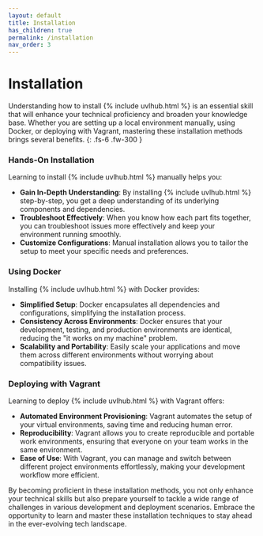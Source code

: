 ```yaml
---
layout: default
title: Installation
has_children: true
permalink: /installation
nav_order: 3
---
```


# Installation

Understanding how to install {% include uvlhub.html %} is an essential skill that will enhance your technical proficiency and broaden your knowledge base. Whether you are setting up a local environment manually, using Docker, or deploying with Vagrant, mastering these installation methods brings several benefits.
{: .fs-6 .fw-300 }

### Hands-On Installation
Learning to install {% include uvlhub.html %} manually helps you:
- **Gain In-Depth Understanding**: By installing {% include uvlhub.html %} step-by-step, you get a deep understanding of its underlying components and dependencies.
- **Troubleshoot Effectively**: When you know how each part fits together, you can troubleshoot issues more effectively and keep your environment running smoothly.
- **Customize Configurations**: Manual installation allows you to tailor the setup to meet your specific needs and preferences.

### Using Docker
Installing {% include uvlhub.html %} with Docker provides:
- **Simplified Setup**: Docker encapsulates all dependencies and configurations, simplifying the installation process.
- **Consistency Across Environments**: Docker ensures that your development, testing, and production environments are identical, reducing the "it works on my machine" problem.
- **Scalability and Portability**: Easily scale your applications and move them across different environments without worrying about compatibility issues.

### Deploying with Vagrant
Learning to deploy {% include uvlhub.html %} with Vagrant offers:
- **Automated Environment Provisioning**: Vagrant automates the setup of your virtual environments, saving time and reducing human error.
- **Reproducibility**: Vagrant allows you to create reproducible and portable work environments, ensuring that everyone on your team works in the same environment.
- **Ease of Use**: With Vagrant, you can manage and switch between different project environments effortlessly, making your development workflow more efficient.

By becoming proficient in these installation methods, you not only enhance your technical skills but also prepare yourself to tackle a wide range of challenges in various development and deployment scenarios. Embrace the opportunity to learn and master these installation techniques to stay ahead in the ever-evolving tech landscape.